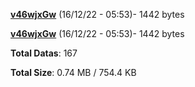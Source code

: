 [**v46wjxGw**](/data/v46wjxGw.txt) (16/12/22 - 05:53)- 1442 bytes

[**v46wjxGw**](/data/v46wjxGw.txt) (16/12/22 - 05:53)- 1442 bytes

**Total Datas**: 167

**Total Size**: 0.74 MB / 754.4 KB